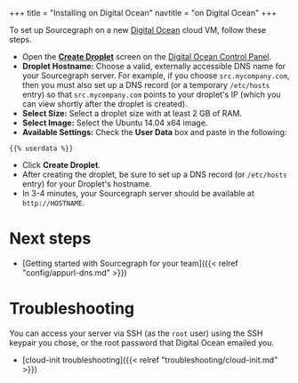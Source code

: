 +++
title = "Installing on Digital Ocean"
navtitle = "on Digital Ocean"
+++

To set up Sourcegraph on a new [Digital Ocean](https://www.digitalocean.com/) cloud VM, follow these steps.

* Open the [**Create Droplet**](https://cloud.digitalocean.com/droplets/new) screen on the [Digital Ocean Control Panel](https://cloud.digitalocean.com/).
* **Droplet Hostname:** Choose a valid, externally accessible DNS name for your Sourcegraph server. For example, if you choose `src.mycompany.com`, then you must also set up a DNS record (or a temporary `/etc/hosts` entry) so that `src.mycompany.com` points to your droplet's IP (which you can view shortly after the droplet is created).
* **Select Size:** Select a droplet size with at least 2 GB of RAM.
* **Select Image:** Select the Ubuntu 14.04 x64 image.
* **Available Settings:** Check the **User Data** box and paste in the following:
```
{{% userdata %}}
```
* Click **Create Droplet**.
* After creating the droplet, be sure to set up a DNS record (or `/etc/hosts` entry) for your Droplet's hostname.
* In 3-4 minutes, your Sourcegraph server should be available at `http://HOSTNAME`.

# Next steps

* [Getting started with Sourcegraph for your team]({{< relref "config/appurl-dns.md" >}})

# Troubleshooting

You can access your server via SSH (as the `root` user) using the SSH
keypair you chose, or the root password that Digital Ocean emailed
you.

* [cloud-init troubleshooting]({{< relref "troubleshooting/cloud-init.md" >}})
